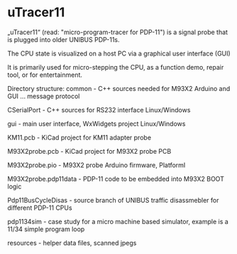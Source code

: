 # uTracer11

„uTracer11“ (read: "micro-program-tracer for PDP-11") is a signal probe that is plugged into older UNIBUS PDP-11s.

The CPU state is visualized on a host PC via a graphical user interface (GUI)

It is primarily used for micro-stepping the CPU, as a function demo, repair tool, or for entertainment.

Directory structure:
common - C++ sources needed for M93X2 Arduino and GUI ... message protocol

CSerialPort - C++ sources for RS232 interface Linux/Windows

gui - main user interface, WxWidgets project Linux/Windows

KM11.pcb - KiCad project for KM11 adapter probe

M93X2probe.pcb - KiCad project for M93X2 probe PCB

M93X2probe.pio - M93X2 probe Arduino firmware, PlatformI

M93X2probe.pdp11data - PDP-11 code to be embedded into M93X2 BOOT logic

Pdp11BusCycleDisas - source branch of UNIBUS traffic disassmebler for different PDP-11 CPUs

pdp1134sim - case study for a micro machine based simulator, example is a 11/34 simple program loop

resources - helper data files, scanned jpegs

